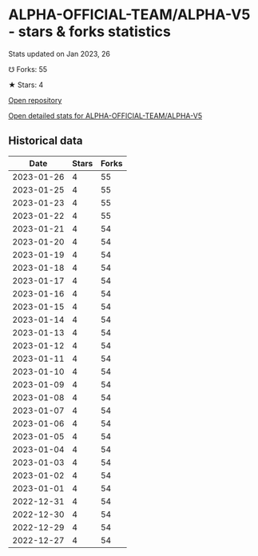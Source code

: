 # ALPHA-OFFICIAL-TEAM/ALPHA-V5 - stars & forks statistics

Stats updated on Jan 2023, 26

☋ Forks: 55

★ Stars: 4

[Open repository](https://github.com/ALPHA-OFFICIAL-TEAM/ALPHA-V5)

[Open detailed stats for ALPHA-OFFICIAL-TEAM/ALPHA-V5](https://reviewgithub.com/rep/ALPHA-OFFICIAL-TEAM/ALPHA-V5)

## Historical data
| Date | Stars | Forks |
|------|-------|-------|
| 2023-01-26 | 4 | 55 | 
| 2023-01-25 | 4 | 55 | 
| 2023-01-23 | 4 | 55 | 
| 2023-01-22 | 4 | 55 | 
| 2023-01-21 | 4 | 54 | 
| 2023-01-20 | 4 | 54 | 
| 2023-01-19 | 4 | 54 | 
| 2023-01-18 | 4 | 54 | 
| 2023-01-17 | 4 | 54 | 
| 2023-01-16 | 4 | 54 | 
| 2023-01-15 | 4 | 54 | 
| 2023-01-14 | 4 | 54 | 
| 2023-01-13 | 4 | 54 | 
| 2023-01-12 | 4 | 54 | 
| 2023-01-11 | 4 | 54 | 
| 2023-01-10 | 4 | 54 | 
| 2023-01-09 | 4 | 54 | 
| 2023-01-08 | 4 | 54 | 
| 2023-01-07 | 4 | 54 | 
| 2023-01-06 | 4 | 54 | 
| 2023-01-05 | 4 | 54 | 
| 2023-01-04 | 4 | 54 | 
| 2023-01-03 | 4 | 54 | 
| 2023-01-02 | 4 | 54 | 
| 2023-01-01 | 4 | 54 | 
| 2022-12-31 | 4 | 54 | 
| 2022-12-30 | 4 | 54 | 
| 2022-12-29 | 4 | 54 | 
| 2022-12-27 | 4 | 54 | 


